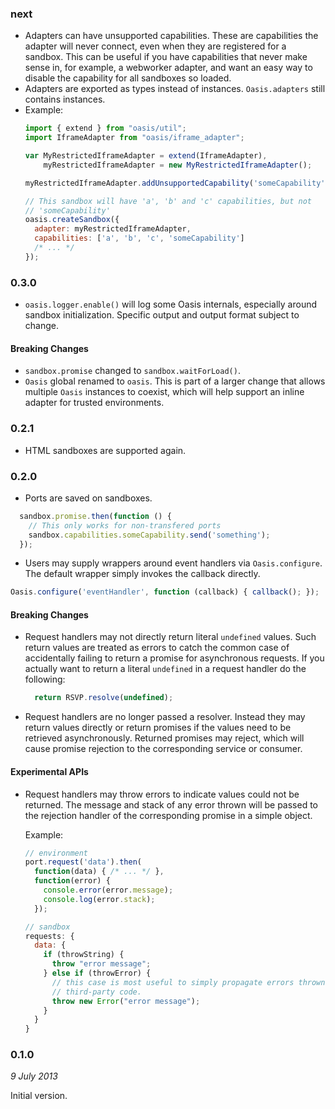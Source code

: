 ### next

- Adapters can have unsupported capabilities.  These are capabilities the
  adapter will never connect, even when they are registered for a sandbox.  This
  can be useful if you have capabilities that never make sense in, for example,
  a webworker adapter, and want an easy way to disable the capability for all
  sandboxes so loaded.
- Adapters are exported as types instead of instances.  `Oasis.adapters` still
  contains instances.
- Example:
    ```js
    import { extend } from "oasis/util";
    import IframeAdapter from "oasis/iframe_adapter";
    
    var MyRestrictedIframeAdapter = extend(IframeAdapter),
        myRestrictedIframeAdapter = new MyRestrictedIframeAdapter();
    
    myRestrictedIframeAdapter.addUnsupportedCapability('someCapability');
    
    // This sandbox will have 'a', 'b' and 'c' capabilities, but not
    // 'someCapability'
    oasis.createSandbox({
      adapter: myRestrictedIframeAdapter,
      capabilities: ['a', 'b', 'c', 'someCapability']
      /* ... */
    });
    ```

### 0.3.0

- `oasis.logger.enable()` will log some Oasis internals, especially around
  sandbox initialization.  Specific output and output format subject to change.

#### Breaking Changes

- `sandbox.promise` changed to `sandbox.waitForLoad()`.
- `Oasis` global renamed to `oasis`.  This is part of a larger change that
  allows multiple `Oasis` instances to coexist, which will help support an
  inline adapter for trusted environments.

### 0.2.1

- HTML sandboxes are supported again.

### 0.2.0

- Ports are saved on sandboxes.
```js
  sandbox.promise.then(function () {
    // This only works for non-transfered ports
    sandbox.capabilities.someCapability.send('something');
  });
```
- Users may supply wrappers around event handlers via `Oasis.configure`.  The
  default wrapper simply invokes the callback directly.
```js
Oasis.configure('eventHandler', function (callback) { callback(); });
```

#### Breaking Changes

- Request handlers may not directly return literal `undefined` values.  Such
  return values are treated as errors to catch the common case of accidentally
  failing to return a promise for asynchronous requests.  If you actually want
  to return a literal `undefined` in a request handler do the following:
  ```js
    return RSVP.resolve(undefined);
  ```
- Request handlers are no longer passed a resolver.  Instead they may return
  values directly or return promises if the values need to be retrieved
  asynchronously.  Returned promises may reject, which will cause promise
  rejection to the corresponding service or consumer.

#### Experimental APIs

- Request handlers may throw errors to indicate values could not be returned.
  The message and stack of any error thrown will be passed to the rejection
  handler of the corresponding promise in a simple object.

  Example:
    ```js
    // environment
    port.request('data').then(
      function(data) { /* ... */ },
      function(error) {
        console.error(error.message);
        console.log(error.stack);
      });

    // sandbox
    requests: {
      data: {
        if (throwString) {
          throw "error message";
        } else if (throwError) {
          // this case is most useful to simply propagate errors thrown by
          // third-party code.
          throw new Error("error message");
        }
      }
    }
    ```

### 0.1.0
*9 July 2013*

Initial version.
